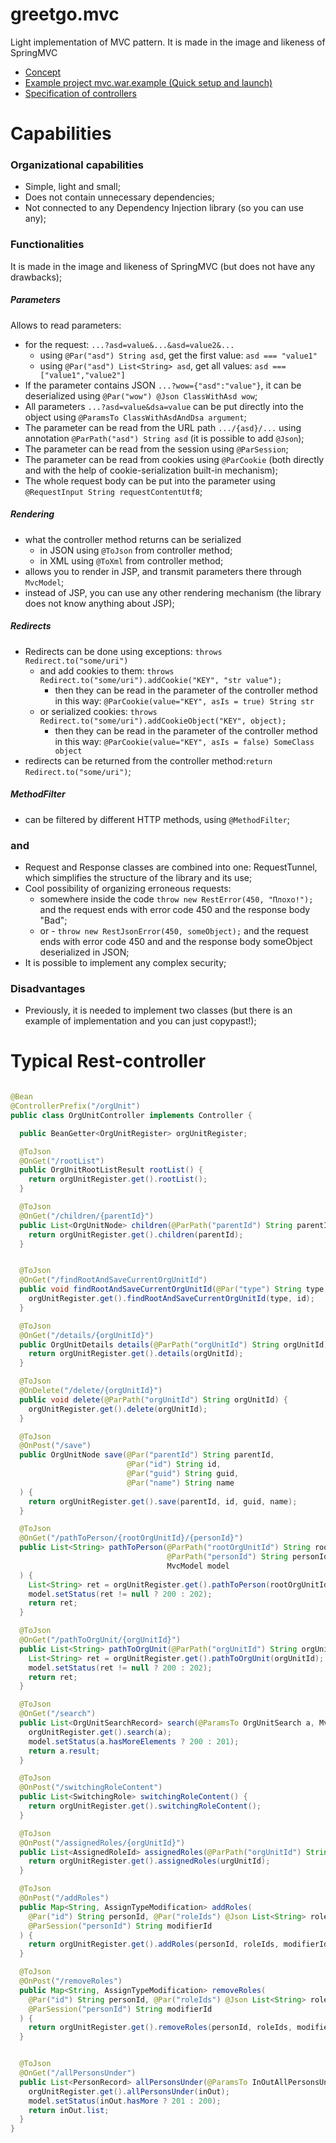 # greetgo.mvc

Light implementation of MVC pattern. It is made in the image and likeness of SpringMVC

 - [Concept](doc/concept.md)
 - [Example project mvc.war.example (Quick setup and launch)](doc/mvc_war_example.md)
 - [Specification of controllers](doc/controller_spec.md)

# Capabilities

### Organizational capabilities
  - Simple, light and small;
  - Does not contain unnecessary dependencies;
  - Not connected to any Dependency Injection library (so you can use any);

### Functionalities

It is made in the image and likeness of SpringMVC (but does not have any drawbacks);

##### Parameters
Allows to read parameters:
  - for the request: `...?asd=value&...&asd=value2&...`
    - using `@Par("asd") String asd`, get the first value: `asd === "value1"`
    - using `@Par("asd") List<String> asd`, get all values: `asd === ["value1","value2"]`
  - If the parameter contains JSON `...?wow={"asd":"value"}`, it can be deserialized using `@Par("wow") @Json ClassWithAsd wow`;
  - All parameters `...?asd=value&dsa=value` can be put directly into the object using `@ParamsTo ClassWithAsdAndDsa argument`;
  - The parameter can be read from the URL path `.../{asd}/...` using annotation `@ParPath("asd") String asd` (it is possible to add `@Json`);
  - The parameter can be read from the session using `@ParSession`;
  - The parameter can be read from cookies using `@ParCookie` (both directly and with the help of cookie-serialization built-in mechanism);
  - The whole request body can be put into the parameter using `@RequestInput String requestContentUtf8`;

##### Rendering
  - what the controller method returns can be serialized
    - in JSON using `@ToJson` from controller method;
    - in XML using `@ToXml` from controller method;
  - allows you to render in JSP, and transmit parameters there through `MvcModel`;
  - instead of JSP, you can use any other rendering mechanism (the library does not know anything about JSP);

##### Redirects
  - Redirects can be done using exceptions: `throws Redirect.to("some/uri")`
    - and add cookies to them: `throws Redirect.to("some/uri").addCookie("KEY", "str value");`
      - then they can be read in the parameter of the controller method in this way: `@ParCookie(value="KEY", asIs = true) String str`
    - or serialized cookies: `throws Redirect.to("some/uri").addCookieObject("KEY", object);`
      - then they can be read in the parameter of the controller method in this way: `@ParCookie(value="KEY", asIs = false) SomeClass object`
  - redirects can be returned from the controller method:`return Redirect.to("some/uri")`;

##### MethodFilter
  - can be filtered by different HTTP methods, using `@MethodFilter`;

### and
  - Request and Response classes are combined into one: RequestTunnel, which simplifies the structure of the library and its use;
  - Cool possibility of organizing erroneous requests:
    - somewhere inside the code `throw new RestError(450, "Плохо!");` and the request ends with error code 450 and the response body "Bad";
    - or - `throw new RestJsonError(450, someObject);` and the request ends with error code 450 and and the response body someObject deserialized in JSON;
  - It is possible to implement any complex security;

### Disadvantages

  - Previously, it is needed to implement two classes (but there is an example of implementation and you can just copypast!);

# Typical Rest-controller

```java

@Bean
@ControllerPrefix("/orgUnit")
public class OrgUnitController implements Controller {

  public BeanGetter<OrgUnitRegister> orgUnitRegister;

  @ToJson
  @OnGet("/rootList")
  public OrgUnitRootListResult rootList() {
    return orgUnitRegister.get().rootList();
  }

  @ToJson
  @OnGet("/children/{parentId}")
  public List<OrgUnitNode> children(@ParPath("parentId") String parentId) {
    return orgUnitRegister.get().children(parentId);
  }


  @ToJson
  @OnGet("/findRootAndSaveCurrentOrgUnitId")
  public void findRootAndSaveCurrentOrgUnitId(@Par("type") String type, @Par("id") String id) {
    orgUnitRegister.get().findRootAndSaveCurrentOrgUnitId(type, id);
  }

  @ToJson
  @OnGet("/details/{orgUnitId}")
  public OrgUnitDetails details(@ParPath("orgUnitId") String orgUnitId) {
    return orgUnitRegister.get().details(orgUnitId);
  }

  @ToJson
  @OnDelete("/delete/{orgUnitId}")
  public void delete(@ParPath("orgUnitId") String orgUnitId) {
    orgUnitRegister.get().delete(orgUnitId);
  }

  @ToJson
  @OnPost("/save")
  public OrgUnitNode save(@Par("parentId") String parentId,
                          @Par("id") String id,
                          @Par("guid") String guid,
                          @Par("name") String name
  ) {
    return orgUnitRegister.get().save(parentId, id, guid, name);
  }

  @ToJson
  @OnGet("/pathToPerson/{rootOrgUnitId}/{personId}")
  public List<String> pathToPerson(@ParPath("rootOrgUnitId") String rootOrgUnitId,
                                   @ParPath("personId") String personId,
                                   MvcModel model
  ) {
    List<String> ret = orgUnitRegister.get().pathToPerson(rootOrgUnitId, personId);
    model.setStatus(ret != null ? 200 : 202);
    return ret;
  }

  @ToJson
  @OnGet("/pathToOrgUnit/{orgUnitId}")
  public List<String> pathToOrgUnit(@ParPath("orgUnitId") String orgUnitId, MvcModel model) {
    List<String> ret = orgUnitRegister.get().pathToOrgUnit(orgUnitId);
    model.setStatus(ret != null ? 200 : 202);
    return ret;
  }

  @ToJson
  @OnGet("/search")
  public List<OrgUnitSearchRecord> search(@ParamsTo OrgUnitSearch a, MvcModel model) {
    orgUnitRegister.get().search(a);
    model.setStatus(a.hasMoreElements ? 200 : 201);
    return a.result;
  }

  @ToJson
  @OnPost("/switchingRoleContent")
  public List<SwitchingRole> switchingRoleContent() {
    return orgUnitRegister.get().switchingRoleContent();
  }

  @ToJson
  @OnPost("/assignedRoles/{orgUnitId}")
  public List<AssignedRoleId> assignedRoles(@ParPath("orgUnitId") String urgUnitId) {
    return orgUnitRegister.get().assignedRoles(urgUnitId);
  }

  @ToJson
  @OnPost("/addRoles")
  public Map<String, AssignTypeModification> addRoles(
    @Par("id") String personId, @Par("roleIds") @Json List<String> roleIds,
    @ParSession("personId") String modifierId
  ) {
    return orgUnitRegister.get().addRoles(personId, roleIds, modifierId);
  }

  @ToJson
  @OnPost("/removeRoles")
  public Map<String, AssignTypeModification> removeRoles(
    @Par("id") String personId, @Par("roleIds") @Json List<String> roleIds,
    @ParSession("personId") String modifierId
  ) {
    return orgUnitRegister.get().removeRoles(personId, roleIds, modifierId);
  }


  @ToJson
  @OnGet("/allPersonsUnder")
  public List<PersonRecord> allPersonsUnder(@ParamsTo InOutAllPersonsUnder inOut, MvcModel model) {
    orgUnitRegister.get().allPersonsUnder(inOut);
    model.setStatus(inOut.hasMore ? 201 : 200);
    return inOut.list;
  }
}

```
